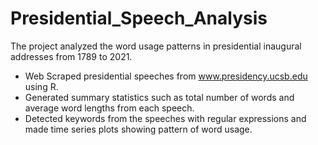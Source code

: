 # Presidential_Speech_Analysis

The project analyzed the word usage patterns in presidential inaugural addresses from 1789 to 2021.

* Web Scraped presidential speeches from www.presidency.ucsb.edu using R.
* Generated summary statistics such as total number of words and average word lengths from each speech.
* Detected keywords from the speeches with regular expressions and made time series plots showing pattern of word usage. 
